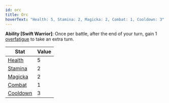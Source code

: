 ```yaml
---
id: orc
title: Orc
hoverText: "Health: 5, Stamina: 2, Magicka: 2, Combat: 1, Cooldown: 3"
---
```


**Ability [Swift Warrior]**: Once per battle, after the end of your turn, gain 1 [overfatigue](/docs/glossary/fatigue) to take an extra turn.

| Stat                                          | Value |
| --------------------------------------------- | ----- |
| [Health](/docs/stats/health)                  | 5     |
| [Stamina](/docs/stats/stamina)                | 2     |
| [Magicka](/docs/stats/magicka)                | 2     |
| [Combat](/docs/adventurer/skill-lines/combat) | 1     |
| [Cooldown](/docs/stats/cooldown)              | 3     |
